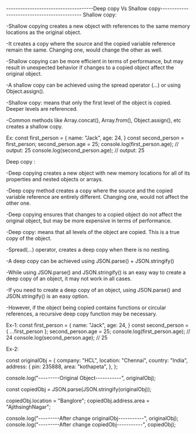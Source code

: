-------------------------------------Deep copy Vs Shallow copy--------------------------------------------
Shallow copy:

-Shallow copying creates a new object with references to the same memory locations as the original object.

-It creates a copy where the source and the copied variable reference remain the same. Changing one, would change the other as well.

-Shallow copying can be more efficient in terms of performance, but may result in unexpected behavior if changes to a copied object affect the original object.

-A shallow copy can be achieved using the spread operator (…) or using Object.assign().

-Shallow copy: means that only the first level of the object is copied. Deeper levels are referenced.

-Common methods like Array.concat(), Array.from(), Object.assign(), etc creates a shallow copy.

Ex:
const first_person = {
name: "Jack",
age: 24,
}
const second_person = first_person;
second_person.age = 25;
console.log(first_person.age); // output: 25
console.log(second_person.age); // output: 25

Deep copy :

-Deep copying creates a new object with new memory locations for all of its properties and nested objects or arrays.

-Deep copy method creates a copy where the source and the copied variable reference are entirely different. Changing one, would not affect the other one.

-Deep copying ensures that changes to a copied object do not affect the original object, but may be more expensive in terms of performance.

-Deep copy: means that all levels of the object are copied. This is a true copy of the object.

-Spread(...) operator, creates a deep copy when there is no nesting.

-A deep copy can be achieved using JSON.parse() + JSON.stringify()

-While using JSON.parse() and JSON.stringify() is an easy way to create a deep copy of an object, it may not work in all cases.

-If you need to create a deep copy of an object, using JSON.parse() and JSON.stringify() is an easy option.

-However, if the object being copied contains functions or circular references, a recursive deep copy function may be necessary.

Ex-1: 
const first_person = {
name: "Jack",
age: 24,
}
const second_person = { ...first_person };
second_person.age = 25;
console.log(first_person.age); // 24
console.log(second_person.age); // 25

Ex-2:

const originalObj = {
  company: "HCL",
  location: "Chennai",
  country: "India",
  address: {
    pin: 235888,
    area: "kothapeta",
  },
};

console.log("---------Original Object-----------", originalObj);

const copiedObj = JSON.parse(JSON.stringify(originalObj));

copiedObj.location = "Banglore";
copiedObj.address.area = "AjithsinghNagar";

console.log("---------After change originalObj-----------", originalObj);
console.log("---------After change copiedObj-----------", copiedObj);